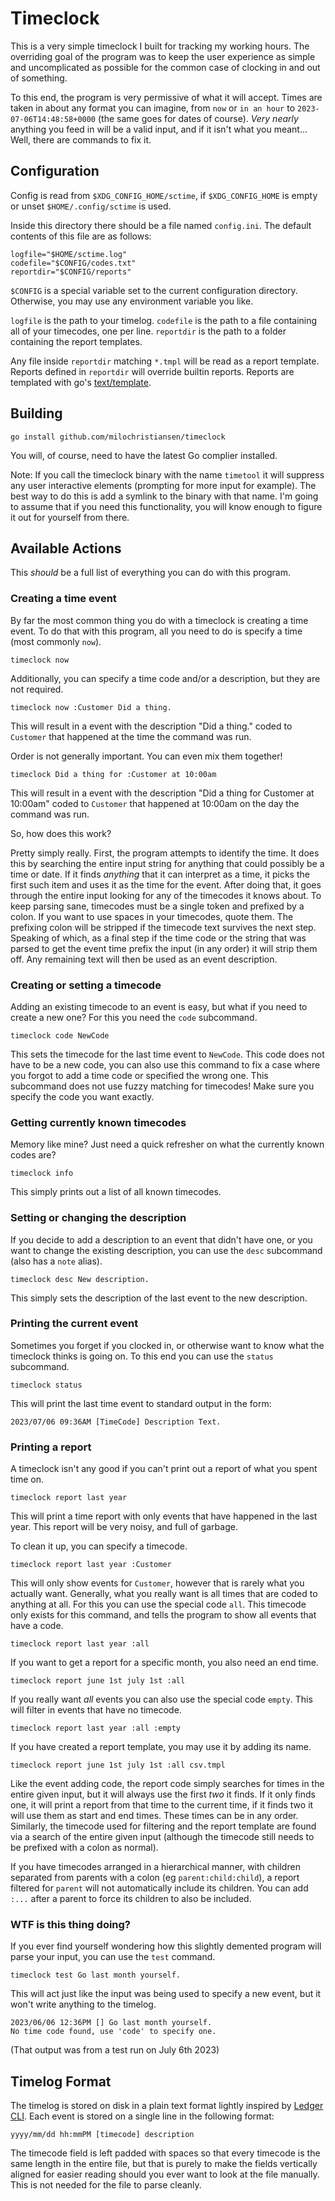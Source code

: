 
# Timeclock

This is a very simple timeclock I built for tracking my working hours. The overriding goal of the program was to keep
the user experience as simple and uncomplicated as possible for the common case of clocking in and out of something.

To this end, the program is very permissive of what it will accept. Times are taken in about any format you can imagine,
from `now` or `in an hour` to `2023-07-06T14:48:58+0000` (the same goes for dates of course). *Very nearly* anything you
feed in will be a valid input, and if it isn't what you meant... Well, there are commands to fix it.


## Configuration

Config is read from `$XDG_CONFIG_HOME/sctime`, if `$XDG_CONFIG_HOME` is empty or unset `$HOME/.config/sctime` is used.

Inside this directory there should be a file named `config.ini`. The default contents of this file are as follows:

	logfile="$HOME/sctime.log"
	codefile="$CONFIG/codes.txt"
	reportdir="$CONFIG/reports"

`$CONFIG` is a special variable set to the current configuration directory. Otherwise, you may use any environment
variable you like.

`logfile` is the path to your timelog.
`codefile` is the path to a file containing all of your timecodes, one per line.
`reportdir` is the path to a folder containing the report templates.

Any file inside `reportdir` matching `*.tmpl` will be read as a report template. Reports defined in `reportdir`
will override builtin reports. Reports are templated with go's [text/template](https://pkg.go.dev/text/template).

## Building

	go install github.com/milochristiansen/timeclock

You will, of course, need to have the latest Go complier installed.

Note: If you call the timeclock binary with the name `timetool` it will suppress any user interactive elements
(prompting for more input for example). The best way to do this is add a symlink to the binary with that name. I'm going
to assume that if you need this functionality, you will know enough to figure it out for yourself from there.


## Available Actions

This *should* be a full list of everything you can do with this program.


### Creating a time event

By far the most common thing you do with a timeclock is creating a time event. To do that with this program, all you
need to do is specify a time (most commonly `now`).

	timeclock now

Additionally, you can specify a time code and/or a description, but they are not required.

	timeclock now :Customer Did a thing.

This will result in a event with the description "Did a thing." coded to `Customer` that happened at the time the
command was run.

Order is not generally important. You can even mix them together!

	timeclock Did a thing for :Customer at 10:00am

This will result in a event with the description "Did a thing for Customer at 10:00am" coded to `Customer` that happened
at 10:00am on the day the command was run.

So, how does this work?

Pretty simply really. First, the program attempts to identify the time. It does this by searching the entire input
string for anything that could possibly be a time or date. If it finds *anything* that it can interpret as a time, it
picks the first such item and uses it as the time for the event. After doing that, it goes through the entire input
looking for any of the timecodes it knows about. To keep parsing sane, timecodes must be a single token and prefixed by
a colon. If you want to use spaces in your timecodes, quote them. The prefixing colon will be stripped if the timecode
text survives the next step. Speaking of which, as a final step if the time code or the string that was parsed to get
the event time prefix the input (in any order) it will strip them off. Any remaining text will then be used as an event
description.


### Creating or setting a timecode

Adding an existing timecode to an event is easy, but what if you need to create a new one? For this you need the `code`
subcommand.

	timeclock code NewCode

This sets the timecode for the last time event to `NewCode`. This code does not have to be a new code, you can also use
this command to fix a case where you forgot to add a time code or specified the wrong one. This subcommand does not use
fuzzy matching for timecodes! Make sure you specify the code you want exactly.


### Getting currently known timecodes

Memory like mine? Just need a quick refresher on what the currently known codes are?

	timeclock info

This simply prints out a list of all known timecodes.


### Setting or changing the description

If you decide to add a description to an event that didn't have one, or you want to change the existing description, you
can use the `desc` subcommand (also has a `note` alias).

	timeclock desc New description.

This simply sets the description of the last event to the new description.


### Printing the current event

Sometimes you forget if you clocked in, or otherwise want to know what the timeclock thinks is going on. To this end you
can use the `status` subcommand.

	timeclock status

This will print the last time event to standard output in the form:

	2023/07/06 09:36AM [TimeCode] Description Text.


### Printing a report

A timeclock isn't any good if you can't print out a report of what you spent time on.

	timeclock report last year

This will print a time report with only events that have happened in the last year. This report will be very noisy,
and full of garbage.

To clean it up, you can specify a timecode.

	timeclock report last year :Customer

This will only show events for `Customer`, however that is rarely what you actually want. Generally, what you really
want is all times that are coded to anything at all. For this you can use the special code `all`. This timecode only
exists for this command, and tells the program to show all events that have a code.

	timeclock report last year :all

If you want to get a report for a specific month, you also need an end time.

	timeclock report june 1st july 1st :all

If you really want *all* events you can also use the special code `empty`. This will filter in events that have no
timecode.

	timeclock report last year :all :empty

If you have created a report template, you may use it by adding its name.

	timeclock report june 1st july 1st :all csv.tmpl

Like the event adding code, the report code simply searches for times in the entire given input, but it will always use
the first *two* it finds. If it only finds one, it will print a report from that time to the current time, if it finds
two it will use them as start and end times. These times can be in any order. Similarly, the timecode used for filtering
and the report template are found via a search of the entire given input (although the timecode still needs to be
prefixed with a colon as normal).

If you have timecodes arranged in a hierarchical manner, with children separated from parents with a colon
(eg `parent:child:child`), a report filtered for `parent` will not automatically include its children. You can add `:...`
after a parent to force its children to also be included.


### WTF is this thing doing?

If you ever find yourself wondering how this slightly demented program will parse your input, you can use the `test`
command.

	timeclock test Go last month yourself.

This will act just like the input was being used to specify a new event, but it won't write anything to the timelog.

	2023/06/06 12:36PM [] Go last month yourself.
	No time code found, use 'code' to specify one.

(That output was from a test run on July 6th 2023)


## Timelog Format

The timelog is stored on disk in a plain text format lightly inspired by [Ledger CLI](https://ledger-cli.org/). Each
event is stored on a single line in the following format:

	yyyy/mm/dd hh:mmPM [timecode] description

The timecode field is left padded with spaces so that every timecode is the same length in the entire file, but that is
purely to make the fields vertically aligned for easier reading should you ever want to look at the file manually. This
is not needed for the file to parse cleanly.
